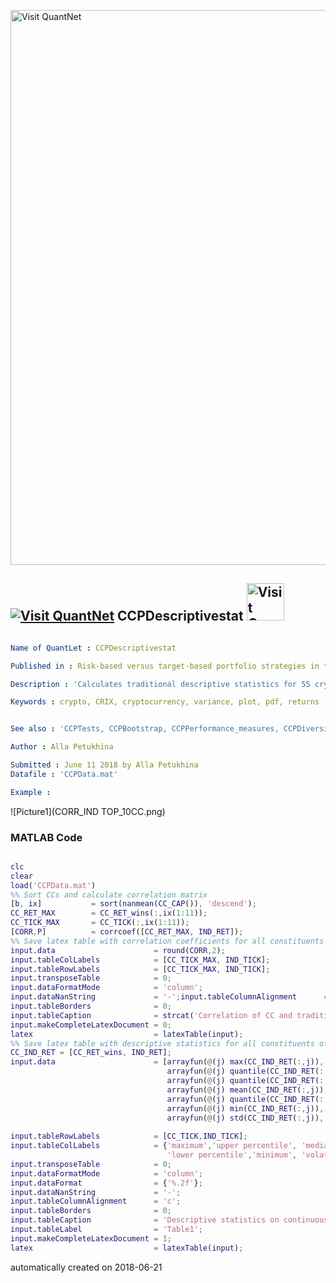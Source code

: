 [<img src="https://github.com/QuantLet/Styleguide-and-FAQ/blob/master/pictures/banner.png" width="888" alt="Visit QuantNet">](http://quantlet.de/)

## [<img src="https://github.com/QuantLet/Styleguide-and-FAQ/blob/master/pictures/qloqo.png" alt="Visit QuantNet">](http://quantlet.de/) **CCPDescriptivestat** [<img src="https://github.com/QuantLet/Styleguide-and-FAQ/blob/master/pictures/CORR_IND TOP_10CC.png" width="60" alt="Visit QuantNet 2.0">](http://quantlet.de/)

```yaml

Name of QuantLet : CCPDescriptivestat

Published in : Risk-based versus target-based portfolio strategies in the cryptocurrency market

Description : 'Calculates traditional descriptive statistics for 55 cryptocurrencies and traditional assets and correlation matrix'

Keywords : crypto, CRIX, cryptocurrency, variance, plot, pdf, returns


See also : 'CCPTests, CCPBootstrap, CCPPerformance_measures, CCPDiversification_measures'

Author : Alla Petukhina

Submitted : June 11 2018 by Alla Petukhina
Datafile : 'CCPData.mat'

Example : 
```

![Picture1](CORR_IND TOP_10CC.png)

### MATLAB Code
```matlab

clc
clear
load('CCPData.mat')
%% Sort CCs and calculate correlation matrix
[b, ix]           = sort(nanmean(CC_CAP()), 'descend');
CC_RET_MAX        = CC_RET_wins(:,ix(1:11));
CC_TICK_MAX       = CC_TICK(:,ix(1:11));
[CORR,P]          = corrcoef([CC_RET_MAX, IND_RET]);
%% Save latex table with correlation coefficients for all constituents of the investment universe
input.data                      = round(CORR,2);
input.tableColLabels            = [CC_TICK_MAX, IND_TICK];
input.tableRowLabels            = [CC_TICK_MAX, IND_TICK];
input.transposeTable            = 0;
input.dataFormatMode            = 'column'; 
input.dataNanString             = '-';input.tableColumnAlignment      = 'r';
input.tableBorders              = 0;
input.tableCaption              = strcat('Correlation of CC and traditional assets');
input.makeCompleteLatexDocument = 0;
latex                           = latexTable(input);
%% Save latex table with descriptive statistics for all constituents of the investment universe
CC_IND_RET = [CC_RET_wins, IND_RET];
input.data                      = [arrayfun(@(j) max(CC_IND_RET(:,j)), 1:size(CC_IND_RET,2));
                                   arrayfun(@(j) quantile(CC_IND_RET(:,j), 0.9), 1:size(CC_IND_RET,2));
                                   arrayfun(@(j) quantile(CC_IND_RET(:,j), 0.5), 1:size(CC_IND_RET,2));
                                   arrayfun(@(j) mean(CC_IND_RET(:,j)), 1:size(CC_IND_RET,2));
                                   arrayfun(@(j) quantile(CC_IND_RET(:,j), 0.1), 1:size(CC_IND_RET,2));
                                   arrayfun(@(j) min(CC_IND_RET(:,j)), 1:size(CC_IND_RET,2));
                                   arrayfun(@(j) std(CC_IND_RET(:,j)), 1:size(CC_IND_RET,2))]';
                               
input.tableRowLabels            = [CC_TICK,IND_TICK];
input.tableColLabels            = {'maximum','upper percentile', 'median', 'mean',...
                                   'lower percentile','minimum', 'volatility'};
input.transposeTable            = 0;
input.dataFormatMode            = 'column'; 
input.dataFormat                = {'%.2f'};
input.dataNanString             = '-';
input.tableColumnAlignment      = 'c';
input.tableBorders              = 0;
input.tableCaption              = 'Descriptive statistics on continuously compounded monthly returns returns of satllites mutual funds';
input.tableLabel                = 'Table1';
input.makeCompleteLatexDocument = 1;
latex                           = latexTable(input);
```

automatically created on 2018-06-21
